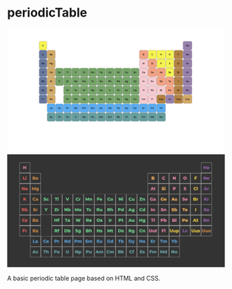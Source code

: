 # periodicTable

<img src="images/Screenshot.png"/>
<img src="images/screenshot_dark.png"/>

A basic periodic table page based on HTML and CSS.
